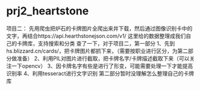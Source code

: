 # prj2_heartstone
项目二： 先用爬虫把炉石的卡牌图片全爬出来并下载，然后通过图像识别卡中的文字，再结合https://api.hearthstonejson.com/v1/ 这里给的数据整理成我们自己的卡牌库，支持搜索和分类  查了一下，对于项目二，第一部分 1、先到 hs.blizzard.cn/cards/，把卡牌图片都抓下来，（需要按职业进行区分，为第二部分做准备） 2、利用PIL对图片进行截取，把卡牌名字/卡牌描述截取下来（可以关注一下opencv） 3、因卡牌名字有些是进行了形变，可能需要处理一下才能提高识别率 4、利用tesseract进行文字识别  第二部分暂时没理解怎么整理自己的卡牌库
